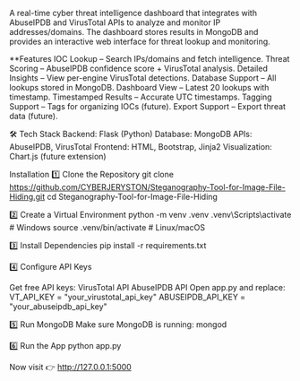 A real-time cyber threat intelligence dashboard that integrates with AbuseIPDB and VirusTotal APIs to analyze and monitor IP addresses/domains.
The dashboard stores results in MongoDB and provides an interactive web interface for threat lookup and monitoring.

**Features
 IOC Lookup – Search IPs/domains and fetch intelligence.
 Threat Scoring – AbuseIPDB confidence score + VirusTotal analysis.
 Detailed Insights – View per-engine VirusTotal detections.
 Database Support – All lookups stored in MongoDB.
 Dashboard View – Latest 20 lookups with timestamp.
 Timestamped Results – Accurate UTC timestamps.
 Tagging Support – Tags for organizing IOCs (future).
 Export Support – Export threat data (future).

🛠️ Tech Stack
Backend: Flask (Python)
Database: MongoDB
APIs: AbuseIPDB, VirusTotal
Frontend: HTML, Bootstrap, Jinja2
Visualization: Chart.js (future extension)

Installation
1️⃣ Clone the Repository
git clone https://github.com/CYBERJERYSTON/Steganography-Tool-for-Image-File-Hiding.git
cd Steganography-Tool-for-Image-File-Hiding

2️⃣ Create a Virtual Environment
python -m venv .venv
.venv\Scripts\activate      # Windows
source .venv/bin/activate   # Linux/macOS

3️⃣ Install Dependencies
pip install -r requirements.txt

4️⃣ Configure API Keys

Get free API keys:
VirusTotal API
AbuseIPDB API
Open app.py and replace:
VT_API_KEY = "your_virustotal_api_key"
ABUSEIPDB_API_KEY = "your_abuseipdb_api_key"

5️⃣ Run MongoDB
Make sure MongoDB is running:
mongod

6️⃣ Run the App
python app.py


Now visit 👉 http://127.0.0.1:5000
